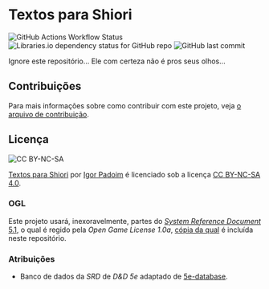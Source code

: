 # Textos para Shiori

![GitHub Actions Workflow Status](https://img.shields.io/github/actions/workflow/status/Nereare/texts/jekyll.yml)
![Libraries.io dependency status for GitHub repo](https://img.shields.io/librariesio/github/Nereare/texts)
![GitHub last commit](https://img.shields.io/github/last-commit/Nereare/texts)

Ignore este repositório... Ele com certeza não é pros seus olhos...

## Contribuições

Para mais informações sobre como contribuir com este projeto, veja [o arquivo de contribuição](CONTRIBUTING.md).

## Licença

![CC BY-NC-SA](https://licensebuttons.net/l/by-nc-sa/4.0/88x31.png)

[Textos para Shiori](https://nereare.github.io/texts/) por [Igor Padoim](https://nereare.com/) é licenciado sob a licença [CC BY-NC-SA 4.0](https://creativecommons.org/licenses/by-nc-sa/4.0/deed.pt-br).

### OGL

Este projeto usará, inexoravelmente, partes do [*System Reference Document* 5.1](https://media.wizards.com/2016/downloads/DND/SRD-OGL_V5.1.pdf), o qual é regido pela _Open Game License 1.0a_, [cópia da qual](OGL.md) é incluída neste repositório.

### Atribuições

- Banco de dados da _SRD_ de _D&D 5e_ adaptado de [5e-database](https://github.com/5e-bits/5e-database).
